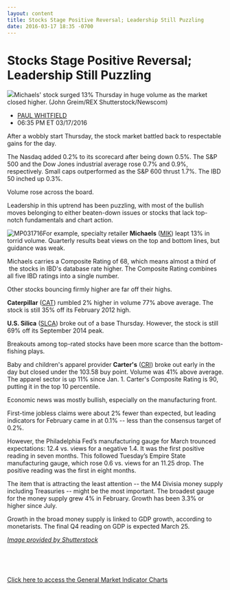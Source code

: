 ```yaml
---
layout: content
title: Stocks Stage Positive Reversal; Leadership Still Puzzling
date: 2016-03-17 18:35 -0700
---
```



Stocks Stage Positive Reversal; Leadership Still Puzzling
==========================================================


![](https://www.investors.com/wp-content/uploads/2016/03/BIGPIC-MIK-031716-Newscom.jpg)Michaels' stock surged 13% Thursday in huge volume as the market closed higher. (John Greim/REX Shutterstock/Newscom)




* [PAUL WHITFIELD](https://www.investors.com/author/whitfieldp/ "Posts by PAUL WHITFIELD")
* 06:35 PM ET 03/17/2016




After a wobbly start Thursday, the stock market battled back to respectable gains for the day.


The Nasdaq added 0.2% to its scorecard after being down 0.5%. The S&P 500 and the Dow Jones industrial average rose 0.7% and 0.9%, respectively. Small caps outperformed as the S&P 600 thrust 1.7%. The IBD 50 inched up 0.3%.


Volume rose across the board.


Leadership in this uptrend has been puzzling, with most of the bullish moves belonging to either beaten-down issues or stocks that lack top-notch fundamentals and chart action.


![MP031716](https://www.investors.com/wp-content/uploads/2016/03/MP031716-219x300.jpg)For example, specialty retailer **Michaels** ([MIK](https://research.investors.com/quote.aspx?symbol=MIK)) leapt 13% in torrid volume. Quarterly results beat views on the top and bottom lines, but guidance was weak.


Michaels carries a Composite Rating of 68, which means almost a third of  the stocks in IBD's database rate higher. The Composite Rating combines all five IBD ratings into a single number.


Other stocks bouncing firmly higher are far off their highs.


**Caterpillar** ([CAT](https://research.investors.com/quote.aspx?symbol=CAT)) rumbled 2% higher in volume 77% above average. The stock is still 35% off its February 2012 high.


**U.S. Silica** ([SLCA](https://research.investors.com/quote.aspx?symbol=SLCA)) broke out of a base Thursday. However, the stock is still 69% off its September 2014 peak.


Breakouts among top-rated stocks have been more scarce than the bottom-fishing plays.


Baby and children's apparel provider **Carter's** ([CRI](https://research.investors.com/quote.aspx?symbol=CRI)) broke out early in the day but closed under the 103.58 buy point. Volume was 41% above average. The apparel sector is up 11% since Jan. 1. Carter's Composite Rating is 90, putting it in the top 10 percentile.


Economic news was mostly bullish, especially on the manufacturing front.


First-time jobless claims were about 2% fewer than expected, but leading indicators for February came in at 0.1% -- less than the consensus target of 0.2%.


However, the Philadelphia Fed’s manufacturing gauge for March trounced expectations: 12.4 vs. views for a negative 1.4. It was the first positive reading in seven months. This followed Tuesday’s Empire State manufacturing gauge, which rose 0.6 vs. views for an 11.25 drop. The positive reading was the first in eight months.


The item that is attracting the least attention -- the M4 Divisia money supply including Treasuries -- might be the most important. The broadest gauge for the money supply grew 4% in February. Growth has been 3.3% or higher since July.


Growth in the broad money supply is linked to GDP growth, according to monetarists. The final Q4 reading on GDP is expected March 25.


*[Image provided by Shutterstock](http://www.shutterstock.com)*


 


 


[Click here to access the General Market Indicator Charts](https://www.investors.com/wp-content/uploads/2016/03/GMI_031816.pdf)




